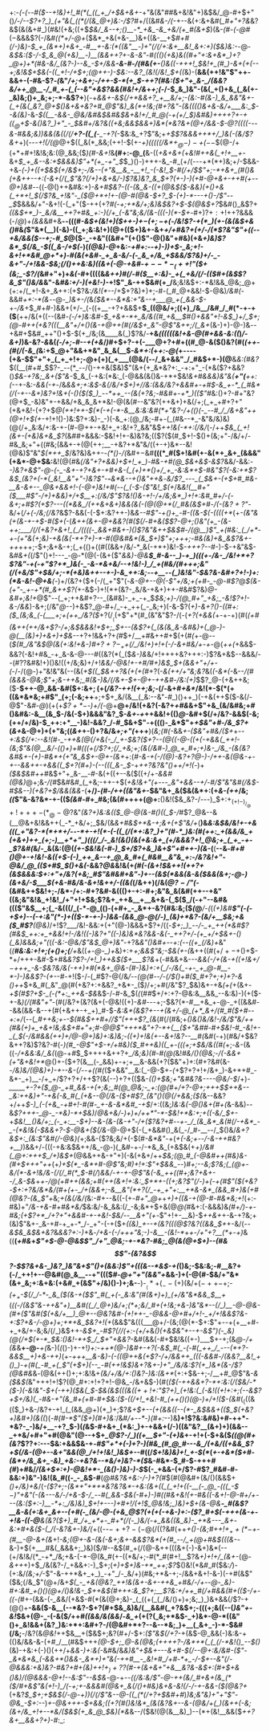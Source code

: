+:-*(_-(_--#(*_$--+!&)+!_#(*(_((_+_/+$&+&+-_+"&(&"_#_#&+&!&"+)&$&/_@-#+$+"()_/-/--$?+?_)_(+"&(_((*(/(&_@+)&:-/$?_#+/((&#_&-/(_-+--&(+:&+&#(*_#+"+?&*&?&$(&(&+#_)(#&!(+&;((+$_$&/_&--+;()__-*_+&_-&_+&/(+_#(&+$_)(&-_(#-(-@_#($-$&&&$$?($-/&#_((*+/-@+_($&*_+&(+&-__)&+((&-__+$_#+#(/-)&)-$_+_(&*+)+&+_-#__+-&:(*((&"__-)+"(/(/+:&+__&!_&+:+)($&)&:-_-@-*&$&:($-/-$_&_@(+&)__-)__(&&++?+-&-&"-#((()(+&)&((#+"+:&+&*_)+?_@+)+*(#&-&/_(&?-)--&_-$+/&&__-&-#-/(#_&(_+-__()_&((-_+++!_$&!+_(#_)-&+(+(--+;&!&$+$&(-((_+!-/+$+;(@++-)-$&:--&?_(&!(/&!_$+*_((_&)-(__&&(++!&"$"++-&&+-(-#&-$?_-(_&"_/+;+&+;-/++-$-*(+_$-++?(#&:($+"+_&-_/(&&?&/++_@__-/_#_+-(_(--&"+&$?&&(#&!+/&_+_+;(-_/-$_&_)&"-(&(_+()+&_(_&(+-_&)&;()+_&;+;-*-&$?+__)(-+*&&+-&$(/+*&&+?_+__&/+;-(&:-#(&-)_&_&&"&+-(_+(&(_&?_@+$()&+&+&?_+_#_@$"&)_&(*+!&;(#+?&"-(&(((()&+&-&/+___&:_$--&(&)-*&*-$((__-&&-_@&/&#&$&#&$&+&!+/_#_@(-+(+/_$_)&#&)_++++?+_-+_$((_@+$_$-&()&?_)+"_-_$&#+/&?&((+&;_&&$&&+)&*(*&?&+(@+/&&-$-@$?($(_((-_--&-_#&_&;_&_)_)&_&(&((/(/__+?-((_(__-_-+?(*-$&:&_+?$"&;+_+$$?&&&++*+/_)&(-(&/$?&+_$+)($---_+!(/(@_@+$((_&(*_&&;(++!-$(+-_+)(((((/&*+$_@-)-+(--$_$(@-/+(+*+#+!&!&;&:(@_&&;($_)(#-&+!_&__(#+:-@_(__&-((_+&+&+(_+*&!_#++&_(_+!+__+-*&+_$_+_&--&:+$&&&)$"+*(+_-+"_$_$_)()-)+++-&_-#_(+/(---+*(*+)&;+/-$&&-+&*-(-)_+((+$&$_(+/&$+;-/&--(+"&__&_-__+!_-(-&!_$-#(/+/_$$"+;-*+&+_(#()&(+&++--+:(-&+(/(_$"&?(/+)+_&+&/-)$?&)&?_&_$+?(+-)-)_(+#-@_+&$+$_-++_#(_+--@+)&#_--*((-@()++&#&:+)_-&+_#___$&?-((-(&_&-((+(@&$($-&&)(+()+&(_+*+!_$(/$?&_+!&"-_($_@+*+!+-(@-#(@_&-$+?_$-(+)-*---+()-/$"--_$_$&&&/+"-&+!(-(_+"($-++(+?_#(-+;+*&/+;&)&$&?+$-$(@&$+?_$&#()_&$?+*((&$+*_)-_&/&__++?+#&_+:-)(/+_(-&"&;&/(&-(((-)(*-$+*-#+)$?+:+!+$+?&&&(-/_@_)+*(&&*&#+&__--(((#_-&$+(&!+)($++-)+$-(+;-$+(-/&!$?-+(*_)(+-(&(&$+&()_#&*(*$"&*(__)(-&)-((_+;&:&!+)(@+(($+)&+-&+_+/+#&?+(+/_-_/(*$?&"$"+((--+&/&&($--+;-#_$_@($-_-+&"((&#+"(+()$"-@()&"+#&)(+&*+)&)$?&*_$(/&_-$((_&-/+$(*-)(_(@&)-@_+&:-*+#+:--+)-)_)+$-_&;+!-&+!+*&#_@+*+)-#(&(+&#-_+_&-&/-(-_&_+/&_+$&&_/$?&)+/-_-&+"-/+!&&-$&;(/()++&:&)_((_&_+(-@-+_&_#-$+--*-_(++!$"($+(&;_-$?_/(*&#+"+)+_&(-#_+((((&*&++)_#(/_-_#($__+:&)-_+(_+&/(/-(($_#+(&$$?&_$"()&/&*&"-&_#&:+/-)(+&!-)-_+!$"_&-++$&#(+_/__&;&!&$+:-*&!&&_@&;_@+(+:+/(_+!-&+_&++:(+$?&:_/&!(*--_/+$+?&)+)+;-#-(_#_@+&&!-$-@&)_/&#(-_&&#_++:-*(&_--@-*_)&+-/(*&*($&*--&*&:+"&--+___@_+(_&&-$-*+-_/&_+$_#+#-)&&+(+/-_(-((+__-+?+&&$+__$_((@&/+;((+)_/&__/&#_/_#(*-+-+($__(++/&(+((--(&#-*(-_/+)&:&#-$_+&+-*+_&/&((#_+&__$_#()+&&"+!-_&$_)+/_$+;(@-#++(+&?((_(__&"+/_+()(&-+_@++(#(/&$+_&"-@$"&++;_/_(_&+*(&-)+)-@-)&*-*-+&#+$&#_++"()+$-$(+_/&;(&____&(_)$?&/-__+&_((((((&!+&-@(#+&&-&:((_)_/_-_&+)_)&-&?_-&_&(_(-/+;-#--+(+&_/_)_#+$+?-+(-___@+?+#+((#_@-&($()&?(#(*(_++-(_#(/(_-_&_(*&:+$_@+"&&+*&"_&_&(__$-_&*+:(_+*+:-@(*+----(+&-$$"+"+_(_+_+!+;-@+(+)(_+___(@&/(--/_&+&&"_/_#&$+*-)(@__&_&:(#&?_$((__(#+#_$$?-_--(*_--/()-++&($&)$"(&+(+_&*&?+:_-+:+"_-(*&($?+&&?()_$&-+?&;_&+($"&_-$_&_(-+&:(*&:_(-@&&(&()&-+*+$&!_&+#&&&)&"&(__+"(__++:(_--+-&:_-&&(-+_-/&_&&+;+:&$-&(/&/+$+)+/___/&:(*&*&/&?+&&#+-+#_$-&_+-*_(_#&*(/(-+--&+)&?+!&+(-()($($_)_--*++_--(&(+?&;-#&#+-+*_)(($"_#&:()+?-#+"&?(@+$_-&)&"+-+&&/+&_&_&+*&!-@(&(#--&"&?(++&+)+&(/+;(_+_+#+?+"(+&+&!-(+?+$_@(++!++-$(*(-+(-*-&__&:&:&#(*+"&?-/+(()(-_--#_/_/&+&"++(@+!+$(+-_+!+!()-)&:$?+:&)-_-)(-&_+:(@_/&;-#+-(_(#&--*_-&"&/&)&)(@(/+_&:&/+:&-+-(#-@++-+&!+_+:&!+?_&&"&$_++!&(-*+:(/&/_(-/++_$&_(_+!(&+-(+&)&+&_$?_(&#_#_+&&&:-$&!+!+-&)&?&;(($?($(#_$+!-$()+(&;+"-/&/+/-#&_&;+"+((#&;(&&+-+(@(++;__-+&?+*&"&/((+-+)&*--&!(@&)$"&"_$(*++_$_/&?&)&++-_-(*()-/(_&#+$-$&#__(((*_#($+!&#(+-&(*+_&+_(&&&"(+&*-@+$&:__&!(@(#&_(/&"+?+&&)+$+!_+_)-#&-+#(@_$&+&$-&$?_&&/-&&:_--)&?+&$"-@-(-_-&+-+?+&+-+#+&-(_(+)+*()+/_+_-&:&*+$-#&"$?(-&:+*$?&$_(&?+(-*(_&!__&"+"-)&?$"-__-__&*&--+()&"++&_-_&/$?_---_(_$&+-(+$+#_#&-__&-&+--_@&+&&+!-(-@+)&!+#(--(_(-$-($"&!_$(+_/&_&!(__#+"($___#$"-/+)+&&)+/+$__+:(/&/$"$?&!()&-+!-/+/&;&*_)+!+:&#_#+/-(-&+;+#$?(+$?---((*&&_/(++&+&+)&&(&(-(@(@+*(/_#&(&$+#-/(-(&$?+?$"-_&/+(_/+$($-/&;(/&?_&$?-&&(-(-$+:&?++-)&_&--#$"-+()+_-#-((&-$(-((((+*_(+_-(&"&(+*(&-+-*+$-#($+(-_(*&_++(&+_-@+&&?(#($(/-#+&($$?-@+;()&"(+_-(&-++;___/(/(+&?+&+!_(_/((((-_&&+#&+-)()$?&"&++$&$_#-/(@___)$"_+(#&:_(_/+*-+-(+"&(+;&)-+&(&(-*+?+)-*-#(@&#&*(&_$+)$"+;+++;-#&(&)+&_&$?&+-++*+++;-$+;&+&-+;(_+(()+((#((&&+/&/-*_&(-+*+)&!-$_-+++?--_#-)-$-+&"&$-&_#&+(_(/$"()+!---_-@-*(@(-(&+($"_&&)-@&__$_#-&--_)-+_)(((+-/&-_/&!+*+?$?&"-+(-+"$?+*_)&(-_-&-*&+&/--+!&!-)_/_+(#&/(#+++;&"(/(+&/$"+$&/+;-*(+&)&++--+-)-&_++:&;--+__--(_)&!&"-$&?&-&#+?+!-)+:(*&-&!-@+&__(-_)+/(&$?+$($+(-/(_+"$"(-_&-@+--@(-$"+/&;+(+#-_-@-#$?_@_$(&-(+"-_+-+*(#_&++$?(_+-&$-)+!(*+(&?-_&/&-+&+)++-#&#$?&)_@-*&#+;&!+*_@$"--(_+;++&#+?--_(&#&)-_+_-+_$_$&;+)-/(@_#+"_+&;_-&!$?+!-&-/&&_)-&+;(/&"_@_--)+&$?_@-#+/_-+_++(_-_&;+)(-&-$?(*+)-&+?()-_(_(#+:(*_$_(&;&_(-(___+;+(++_/&?($_+$?(/__($(+$"+*(#_(&"&"$?-/(-(_+?(+&&(_+-+-+)(#(*_(+#(&++(++/&+$?-/+;&$&&&!+$+;_$+--_(&$?+(_(&(&_&-&#&)+(_@-)-@(__(&)+)+&+)+$&--*+?+!&&+?+_(#_$+/__+#&++#+$(+(#_(_+-@-_-_(*_$(#_/&"&$_@(&_(+:&!+&-)_#+_$?+?-_+$+(_/_/&!+)+!+(-/-&+#&/+-+*-@(_++(_+&&$-&&?(-&!+#&_-+_&-&-@---#((&?(*(_($_&-)&_&/+!++++&?+++:-)$?&+&$--&&&/--(#$?$?&#&!+)()&!((+/&;&)+/+!_&&/-@&!+-+#___/_#+)&$_$+(&&+"+/+-(_-/-/(@-)+"&!&"&(--(&(_+$((_$&++?&(+(+(_#+?(-_&(++/+"&;&?_&(_(-&*(-_&--_/(#(&&&-@&;$"+;&-++&;_#(&-)&/(/&+-$+*-@+-++&#-/&:(*+)_$$?_@-(+&++&;($-__$++-@_&&-&#($+:&$+;($+(_/&?-++!(++;&;_-(/_-_&+#_+&*_/&!(*-$(*(+((&*&*&;+#$"_(+;(-&;++__+;+$+_&/(&__(_&:--&"-#_)()++_)(-+&(++$($-&(/-@$"-&_#-@_)(+(+_$$?+*-$-)+/(-_@+__@+/&!(+&?(-&?+_+#&_&+$"+&_(&/&#&;+#()&#&:-&__(&_$-/&(-$+)&&&"&?_$-_&+_-_+_++&&!+(()_@_-&#+$(/+/&?-&&$(-&;(++/+/&)-$_++:+*__-)&!-&&?_/-#_$&+$"-+((()-_&*$"+*+$&"+#-/&_$?+*(_&+_&-@+)+(+"&;((_&+_+-()+?&/&_+;+"(_+++__)(_&;(#(_-&&_+-($&"+#&/($+_+--*+:&$(/+:--&!(#-_-++&(@(/+&(-_/_+-$&?($+?--(@((-@-((+(-+&&(_++!-(&;$"&(_@__&/-(()+)_+_#_(_((+(/$?+;(/_+&;+;(&(/&#-)_@_+_#+;+)&-_/&_-(&(&?&#&+-(+)-#&*+(+"&_&$+-_@_+-_(&+*+:(*_#-&-+_(-/(@_)_-&?+?_@-)-/++-&(@&-+-+--&&++-_+&&((_$+?(#+)-(--(((_&-_$-*+_+*+?&?&"()+*+/+!(_-)+_($&$&#++_#&$+"+_&-__-#-&(+((+--&($((+/+_-&&#(@&)_@+;&-_/(#_$&#&#_(_+&;-++-+$(*_+&!&_+"(+---_&"+*____&&--+/-#_/$"&"&#(/&$-#_$&--)(+&?+$_/&&(&&-_(__+/_)-*(#-/++((&"&*+_-$&"&+_&($&(&*+:(+_&-(++_/&;_((_$"&-&?&*-+-(($_(&#-#_+_#&;(&(#++++(@+:__()&!($&_&?-/---)_$+:+$_(+!-)_/_@+!+++-(*_@-@$?&"_(&?+)&:&(($_@-@(&-#()((_$-/_#$?_@&--&(__@&+&!&&++(_-*_+&/+;_$&/(&_&+#&$+*&-+;&+(+$"&/+_(__)&_&:&$&/&!+-+&(((_+"&?-*(*+*+/---*+-+!(*-(-((_(/(*+:&?_)+"(#-*_)&:(#(++:_+(&&/&_+(+&+)++_(+;-)__+*+"_)(((/_/-_&!(&()(&(+&:&+_(+/&&&?+!_@&;+_(_+_-+-_$?&#(_&/-_&(&:(@(*(+-$&!&(-#-)_$+/$?+&_)&+$"+#++-)(&-*(__(__--&*-#+#()_@+-+!&!-&((+$-(-)_++_&--+_@_&_#+(_#&#__&"&_+:-/&?&!+"-@&/_@_(($+#_$_$()+&(*-&&?_@&_&!&(+*(#(-(&+!_$&++!(++?+(&$&&&:_$+:+"+/&?(+&;_#$"&#&#+_&"-)+--(&$(*&&(&-&($&&(&+;-@-)(&+&_/-$___$(_+&-#&/&_-&+!&++/-((&(*(/&++)(/&(_@$?-/$"(-_(&#&++$&!+;-/&*-/+:-#+?&#-&((()+-+:-#+;&"&_&(&#(++--+&"((&;&"&!&_+!&!_/+"+!+$&;$?&+_++&__+__&+&-(_$($_/(-+"--&#&((($"&$__+;(_-&(((/_(-*-@_(()-(+#+_-_&*+-&?(#&:&;($_(_@___/-(_(_(+)&#__$"(-(-+$+)--(-+:&"(*-)+(($-*-+-)-)&&-(&&_@-@(/-)_(&)+*&?-(&/+__$&;+&($_#$?__(@&)_/+!$?___/&!-&&:+(+"(@-)&&&+$?+/((-*_$+;_)_--/-_+_++(*&#$?(#&$_++:+_+&&!+!-/&!((-)&?+"((-)&)&*&?&&-&(-_++?+/-(+_+/+$&+-(_)(_&)&*&_&;+"(_(*(-&:-@&/$"&$_@+)&"-*+?&*&"()&#+--_+:(--((_+_(/&)+*&"(_(__#&:&:+!+;(+()+;(__/+_&((*+_-@_-_)+*&)+:+*+;&&$"&;-$_&(_+-(*&++((#($+/+-+$()+$-*+/+++-&#-$+#&*&?$?-/+!_)++&$($+___$?&*+(-#&&+&-*_--&&(-/+_(&-+((+!&$+/-$+++_-&-$&?&/&(-++)+#(*&+_@&-(#-)&)+:+(_/-/&(_-+-_+_@-#__-*-)-)&&$?-(+--#-*+!($-/-(_#$?-@(/&*_/--(@(#_--/-(_/_$()+#($_#+?+;+)+?-*_&()++_$+&_#(_&"_@(#(+&?+:+&&?_+&*-_($_)_/+;+#(/&"$?_$&)&+-+&*(+(*+(&+_-+$(#$?+$-_(-(*+:_++&-$&_&$-/-#-&_$(*(*(#_#_$+/+:+?-@&:&__&&_--&:&)-)(+($-+-&_)(/(#&"+"-_(#(/&?+(&?(&+(-@&!((+)-_&#--_-+;-$&?(*-#__+&_+-@-_+((&&#--&&(&&-&--+(#(+&++-+_+)_#-$-_&:&*(&$?+--+(&+/-@_(+*_&+/(#_#($+#--+:+/_(--(*_#++&;+*-*-$(#&$++_#+/_/$"(+++$?_(&*(#(/(#&;+*()&(_)&/&!-/&/$"&/++(#&(+)+_+&+!&;&$+#+"+;_#-@_@$"+++*&"+?-*+(__($+"&#_#-#+$&!-#_-&!+-_(_$(-_/&#&&(++)+/_@-@+)&)+:&)&;_-((+)+!&(+--&+!&?-_-__#(*&#(-+)(#&/+$&?&++?&)$?&?-#(*-)(#___-_@$"+$-_+/+#&)($_#++&)((_+-(((+;+$&/&((#(*+;-_&_-(&((*-/+&&:&/_&(*(@-+_#_$_$++++&++?+*_/&;&)(#-#(@(*&!_#&/()(@&;-/(-&&+(+"&*+*&!+*_@()+-($+?(&__(-_&&)+-+;+__&-&&(+?($&"+)+:(#+?&#(&-*-/&)&/(@&)+)-+--&-(/--+((#(*($+&&"__&:(_-@-$+_-(_+$?+?+!+/&+_)-&+*+#_-&*-_+)__-/+_+/$?+?+/++$?(&(--)+?+(($&-_(()+$&;+"&#&?&----@&/-$_/+)-*______+-$?+$($_@-_+#_&&-+(+;&;_#(@_@&;-_+:(@(#+/+?-@+;+++$_$++&--_&:++&)+"-+&(-&_#(_(+&--@(/&-($+#$?_(&"()(@(/+&&;($(*&--&&?+/++_$-)_(-(+&_-+#+!-#(#-_+-&-&*&#_-+$_/+:((&;_)&:&$($-@()&+(#+(_&-&&)--&_$?+++-_@-_-*&)-*+$&)_/_@&+&/-)+)+/+$+*$"-*-$&!+*&:+;+((-&/_$+-_+_$&!__()&/+;_(-_+:__-$+)--&-(&-(&-+"-/+($?&?+#--+-_/_(&_&*_&(#(/-+&*_-_-(*&!&(-$&&+?-$-@&+($(/&_-@-@+$(-(_+&&#()_&(_-/_#-__--/_$()&/_&+?&$+:_(&:$"&#(/-@&)(_+;&&-($?&;&/+(-$(#_-&*&"-_+(_+(-&;+--/-&-++#&?+__)_)&&+/-(((-+&:&$&++/&_-@-)(_&#-+-/-*&_&_(+&$&$($+*+)_/&#_(_@+:+++$_/+)&$+*(@&&++&-+"+)(-&(+&+/++_$&;(@_#_(-@&#++(#&)&-(#+$+++"++_(+*_)+$(*_-&*+#-@$"&;_#_)+!+:$"+$_&&_-*-)_#+;--&;$?&;(_(@+-&/(*-&+!&/&-(/(/_#(*_$-#(/_)_&&/-+-+-@$"&(-&_++((#+;&?+&+--/_&-$&_+*+_-/_@_(+#++(&&;+#(++(&_+!+:&:_$+*+-((+;&?$"(/-)+(-+(#$"($(+&?-$+:+?&/&*&/(#+(+-_/+(&&+;-&__&"(*+?(/_-+_+"+:__+*&-&*_(&&_#+)&(+#(@&?-(&_$"+*&;_+(&(/&/(_&:-#+--&((-(+*-#+"_@+*+_+)+((&-+(@-#-#&*&;+!_(+:-#&)+"_/&-+&-#+#&*&/_$&:&/-&_&&:(/_-&;&*+$+&(@_@(#_&+:(-&&&)&*(#+/_)_-_+-#&;(+$?+*_/+?+"+&&#-+-+&!-$&/-_-__&+"(+-*$"+!+-__&)-$_++&+_+-&-+?&;+(&)$"&+-_&-+#-+_+-*_/-_+"-(-+($+*((&)_+--+(&?(((@$?&?((&&_$+*+-&/(-_-&$&_&$&+&?_&_&&?+:-)_+&_-/+&-(-/+++"&;-)-&__-(&!-*_+_+-/+"+?__(*+-+)_&((__(*+#&*+*$"+$-@-@&$$"_/+"_@&;-+-*&?-#&;_@(&(@+$+)--(#_&_$$"-(&?&$$?-$$?&+&-_)&?_)&"&+$"()+_(&&:_)$"+(((&--*&$-+(*()&;-$&:&;-#__&?+(-/_++!+--@&#(@_&__--+"((($_#-@+"+"(&&"+_&&-)+(-@(#-$&/+"&*(&+_&;+:&+&:(+&#_+(&$"+/&)()-)+;&-__-)-$__(*+(_--(+)($&/+$(-++-$+;-*($+_+$-$(/_/-*-_&_($(&-+($$"_#(_+(-_&:&"(#(&+)+)_(+/&"&*&&_$__+*(_((-/(&$"&-++&"+)__&#((_/_@+)&/+;(*+;&/_#+(+!&;+&-)&"&*--(/_)__-@-@&-(#+($"&#($(+&/+__)_@+--@&?&#-(+!++-_-@&&-@+#+/+!-_+/+!&&$?&-+:$?+&-/-@+)+;+*+&_$&?+!(+_(&&$"&(((___@+/-(&;(@(*-$+:$"+--+(+__+#-+_+&/+-&;&/(/_)&$++-*&$+_-#$?(/_/(_+:-*_(+/+_&*()(+&$&"+--+-&$"_)(_-_&*_)(@(/+$(+-*_$&:()&!-*+$_/_$+"+&&?-_&#(&&(-#+$&!&((+-)___$+-+;(&_@-/+(&_&__+-@-___+(_&-)(_(_()-)+-+!_)+:-++*(@-)&#+-+?(-&$_#(_-(-#(_++_/_---(*+?-&&$__+)+&-++)_(+*-+++__&-&)-(-((@+$+$&_(+$?-/+/&&++_(((-&&#-/(&&?__&!_+()_)-+(#(_-#_+(_$"(_+$+)(--_-#(++!&$_)_&+?&+-)+"_/&/&:$?(+_)&*(&-/$?(@&#&*&*-*(@&(++()+;+:&!&+_(&/+/&/+:()&?-)&:(&+*_(+:+$&-+;-/__+#_@$"&_-&($&$(_&"+++!+!$?(@_#+:+!+?+!-@&_-/&+&$-)(#(_($(-++&&+?-*+:&:(/($&/-*($-)(-&!&"-$+(-++)($&(_$-$&(&$(((&($(++!+:$"$?+)_(+!&:(_(-&!((+!+:+;(--&$?+$+/&)(_-#&-+"(&_#+(+#-#+$&:($-((/+!_+&!-#_(++()()(@-)+/+!($-(&#_$(_($((&(($_)+&-/&?+-+!_(_(&&_@+)(*_)+;$?_&+$+--(+(&&((--(*-_&$&&+(($_$(+&?+)&#+)(&((_)(_-#(#-*$"($+)(#+)&:_/&#_/+--*-)(#+:_--)&__)+!$?&:&#&)+#-++*-*&?-_-)&/+__-+?_$-)(*(*&$-#+&+_(*&:_)+-+&&+(/-)((&"&?__(&+)+)(&&--_+*&/+#+"+#(@&"(@--+$+*_@$?-/_)((+__$+"-(+)&*+-+!+(-$+&($_((@(#+(&?_$$?$?+:---$&:+&&$&-+_-#$"+*+(-)+?-)(#&_(#_@_#---&_/(+&/((+&&_$?+$(/&-(@+--&+"&&(@_/+!+!&!_)&$+--#_((/_$+!&)&)+!_+-$(*_(_+-+&*($+#-(&*+/&_&+_-&)_+&:-+&?&--*&/+)&?-*($_&-#&*-$_#-$-+++_#(#_)+#&/_/(&+$+:+)-@&!+*-_(&()-)&)-)-$_$(-_+&&-(+/$?-#$?_#&#-#-&&:+)&"-)&!(&_#((-_-_&$-#__(@_#&?&+&:-/-)+?(#_$(#(@&#+(&/()(&&$+_()+/&)+&_/(*-($?+;-(&*+"+*+*&?&?&*-+&:(&+((_(_+!+((-__(-_@_-(((_-$_$-)$"+_&"(-(_&---&/-/+&-$-/_--#(_&&-$&(-#+)-)_#(_(#&+&!(+-#&((_-&+!-@-#+/_+---(&:($+:-)__-*+:_/&)&)_$+!+--_-)+#+!_/(_+!_$_@&!&;_)&)+$+_(&-@&__-_#(&$?__&-&(+:&+_&+--(+#(-_(&/-@-(+&_@$?(+(+(-+&-)+:-($?_#+$(-+++(&-+-+!&-((-@__&(&?($+)_#_/+_+*+-_#+*(/(-_)&/(-+_&&((&_&)-_+*&---_&+-&:+#+&($-(_/(-&?&+-)&/(*+((--$-++?-(-@(/(($?&#(++*_+()-_(_&;_#+$+!+_++(*-$+_-_(#__-@-&+(&*+!_-&;(@+-&-(*&(-&+;&+-&&*$?&*(+(#_--/_+(@+#&$(((&-_-&-)+$(+___#&(_&&&+;_)&)($_/_#--&$(#_+(/(@-&++(((&+(-)-&+)&*(--(+/&!&/(*_-+*_/&;+&-(-*-@(&_#(+-((*&/+;-#(*_#(#+!__$?&*+)+!+/_(&+-*(@-*&++*+)+$_/&(&?-/_+&&+:-)_$+;(_+)+$+)&-+*_++;$?_$()&!(*&#_#($&:_/_)-(+:&/_(&;+/_-$"-&-++*&+_+_)_-+"_/-_&/+)(#&;+*&-+;-/&&+&+!-&-)(-+#(&$"($&;(/&_$"(@+/&+_$(_-_+&(@&?_++!&(&+-&+-++&_+#&/-/+--@-_&)-#+:&#_+()()(@+/()&!&-_$++&$(#+++:&_$?+;__$?&:+/++_#(/+#&&(#+(($-/+-((-(_#+-(&&-(*-_&*&/(+&$-#(*(&(@+;&)-_(_((+(_(_/&/()+)+;&;_)_)&+&&(/$?-+(@()+__-&&($-&__(--*&?-$+?(#+$&_&)&/(__&&#(_+?&$+;-(((+;&((--(_)&"+-&!_$&+(@-_-(-&($_/_++#_((&&/&(&&_/-*&_+*($+($?(_&;+*&$-_+)&*-@-*((&"()+_&!&&+(&?_)&:+*+:&#+?-/(@&#+*+?--&--*&;_)+__(_&+_-)-*-$&#(/&;__-/&?(&_@&!_++$&__+($&$+;&?(#+/-$+:_($"&$(/+?-_+(&$-@_&&(-)&:&-+(()&/&&-&-(+#_/__(#&$+++_(@-$+;_@-&(@&;(++++?-/&*+*(_(_(/-*&!()_--$()_(&)-+&:+(-)()(++/+*&&-)+:&(-*&#&/&*&)&"+$&+---&+#-$(/-_-@+:&/&#-($"-_&*&*&_(-&&+*()&&-_&*+)+"&(-++#__-_&!+#_/+#-*+_-/-$+--_&"(/-@&&&:+_&)&?-#&?+#+(&)+_+!+$_)+?$?(#-+(&+&+"+&__&?&-&$+:(#+$+&()&)_/(@_&&&-@+!--&:$"--&$&*-@-+-*-((/&:&/$"-@-++(&/_#+&+(&_(*($_/_#+&$"&(+!-)_/(-+;+-&&&#(@&+_&(/()+#&)&+&-&!(/-/-+-&&-($(@&?+*(+&?_$_$+;+$&$(/-@___-+)_)(/(/$"&--@-((_(*(/+?+$&#+#_)_)&;&"&)+"+"$"-@&_-$+:--_)_+-@&+++-$+&&;((+?(#()&!&*_(&(&?&+--&-(@&/+(_)(&++(-&;(&+/&_+!+--*&/($&$(+_&_@_$&)(*&_&--/($&!(@(&__&)_)--(*+(&!__&&($_++?&+__&&+?+)-#_:_:
